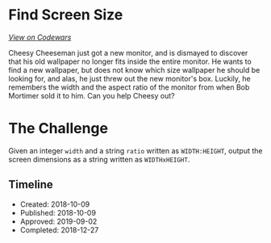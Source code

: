 # Find Screen Size
[*View on Codewars*](https://www.codewars.com/kata/find-screen-size)

Cheesy Cheeseman just got a new monitor, and is dismayed to discover that his old wallpaper no longer fits inside the entire monitor. He wants to find a new wallpaper, but does not know which size wallpaper he should be looking for, and alas, he just threw out the new monitor's box. Luckily, he remembers the width and the aspect ratio of the monitor from when Bob Mortimer sold it to him. Can you help Cheesy out?
# The Challenge

Given an integer `width` and a string `ratio` written as `WIDTH:HEIGHT`, output the screen dimensions as a string written as `WIDTHxHEIGHT`.

## Timeline
- Created: 2018-10-09
- Published: 2018-10-09
- Approved: 2019-09-02
- Completed: 2018-12-27